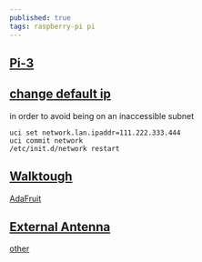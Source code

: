 ```yaml
---
published: true
tags: raspberry-pi pi
---
```

## [Pi-3](https://lede-project.org/toh/views/toh_fwdownload?dataflt%5BBrand*%7E%5D=rasp)

## [change default ip](https://forum.openwrt.org/viewtopic.php?id=41716)

in order to avoid being on an inaccessible subnet

```
uci set network.lan.ipaddr=111.222.333.444
uci commit network
/etc/init.d/network restart
```


## [Walktough](https://computers.tutsplus.com/articles/installing-openwrt-on-a-raspberry-pi-as-a-new-home-firewall--mac-55984)

[AdaFruit](https://cdn-learn.adafruit.com/downloads/pdf/setting-up-a-raspberry-pi-as-a-wifi-access-point.pdf)

## [External Antenna](https://www.dorkbotpdx.org/blog/wramsdell/external_antenna_modifications_for_the_raspberry_pi_3)

[other](https://hackaday.io/project/10091-raspberry-pi-3-external-antenna)
